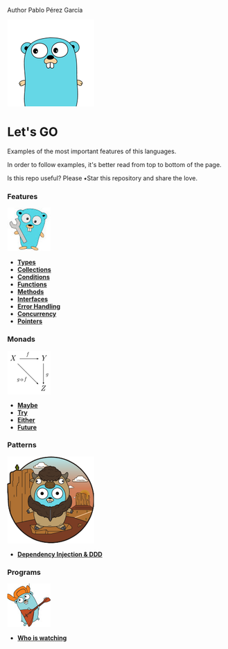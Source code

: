  Author Pablo Pérez García

![My image](img/gopher-main.png)    
 # Let's GO  
Examples of the most important features of this languages.

In order to follow examples, it's better read from top to bottom of the page.

Is this repo useful? Please ⭑Star this repository and share the love.

### Features
![My image](img/features.jpg)    

* **[Types](features/src/politrons/lang/Types_test.go)**
* **[Collections](features/src/politrons/lang/Collections_test.go)**
* **[Conditions](features/src/politrons/lang/Conditions_test.go)**
* **[Functions](features/src/politrons/lang/Functions_test.go)** 
* **[Methods](features/src/politrons/lang/Methods_test.go)**
* **[Interfaces](features/src/politrons/lang/Interfaces_test.go)**
* **[Error Handling](features/src/politrons/lang/ErrorHandling_test.go)**
* **[Concurrency](features/src/politrons/lang/Concurrency_test.go)**
* **[Pointers](features/src/politrons/lang/Pointers_test.go)**

### Monads
![My image](img/pure.png)    
* **[Maybe](features/src/politrons/monads/Maybe_test.go)**
* **[Try](features/src/politrons/monads/Try_test.go)**
* **[Either](features/src/politrons/monads/Either.go)**
* **[Future](features/src/politrons/monads/Future_test.go)**

### Patterns
![My image](img/pattern.png)    
* **[Dependency Injection & DDD](features/src/politrons/tools/DI)**

### Programs
![My image](img/programs.jpg)    

* **[Who is watching](https://github.com/politrons/Who-is-watching)**